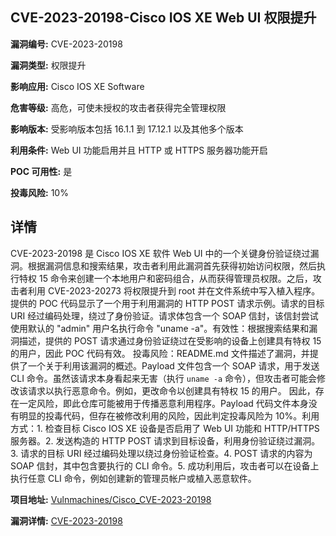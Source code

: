 ## CVE-2023-20198-Cisco IOS XE Web UI 权限提升

**漏洞编号:** CVE-2023-20198

**漏洞类型:** 权限提升

**影响应用:** Cisco IOS XE Software

**危害等级:** 高危，可使未授权的攻击者获得完全管理权限

**影响版本:** 受影响版本包括 16.1.1 到 17.12.1 以及其他多个版本

**利用条件:** Web UI 功能启用并且 HTTP 或 HTTPS 服务器功能开启

**POC 可用性:** 是

**投毒风险:** 10%

## 详情

CVE-2023-20198 是 Cisco IOS XE 软件 Web UI 中的一个关键身份验证绕过漏洞。根据漏洞信息和搜索结果，攻击者利用此漏洞首先获得初始访问权限，然后执行特权 15 命令来创建一个本地用户和密码组合，从而获得管理员权限。之后，攻击者利用 CVE-2023-20273 将权限提升到 root 并在文件系统中写入植入程序。提供的 POC 代码显示了一个用于利用漏洞的 HTTP POST 请求示例。请求的目标 URI 经过编码处理，绕过了身份验证。请求体包含一个 SOAP 信封，该信封尝试使用默认的 "admin" 用户名执行命令 "uname -a"。有效性：根据搜索结果和漏洞描述，提供的 POST 请求通过身份验证绕过在受影响的设备上创建具有特权 15 的用户，因此 POC 代码有效。 投毒风险：README.md 文件描述了漏洞，并提供了一个关于利用该漏洞的概述。Payload 文件包含一个 SOAP 请求，用于发送 CLI 命令。虽然该请求本身看起来无害（执行 `uname -a` 命令），但攻击者可能会修改该请求以执行恶意命令。例如，更改命令以创建具有特权 15 的用户。 因此，存在一定风险，即此仓库可能被用于传播恶意利用程序。Payload 代码文件本身没有明显的投毒代码，但存在被修改利用的风险，因此判定投毒风险为 10%。利用方式：1. 检查目标 Cisco IOS XE 设备是否启用了 Web UI 功能和 HTTP/HTTPS 服务器。2. 发送构造的 HTTP POST 请求到目标设备，利用身份验证绕过漏洞。3. 请求的目标 URI 经过编码处理以绕过身份验证检查。4. POST 请求的内容为 SOAP 信封，其中包含要执行的 CLI 命令。5. 成功利用后，攻击者可以在设备上执行任意 CLI 命令，例如创建新的管理员帐户或植入恶意软件。

**项目地址:** [Vulnmachines/Cisco_CVE-2023-20198](https://github.com/Vulnmachines/Cisco_CVE-2023-20198)

**漏洞详情:** [CVE-2023-20198](https://nvd.nist.gov/vuln/detail/CVE-2023-20198)